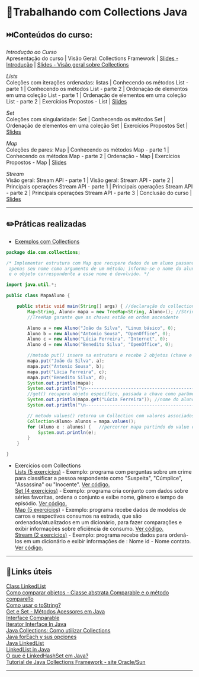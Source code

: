 # 🌳Trabalhando com Collections Java

## ⏭️Conteúdos do curso:  

_Introdução ao Curso_  
Apresentação do curso | Visão Geral: Collections Framework | [Slides - Introdução](https://github.com/rosacarla/GFT-start-woman-java/blob/main/012%20Trabalhando-com-collections-java/slides-collections/Slides-introducao.pdf) | [Slides - Visão geral sobre Collections](https://github.com/rosacarla/GFT-start-woman-java/blob/main/012%20Trabalhando-com-collections-java/slides-collections/Slides-visao-geral-collections.pdf)

_Lists_  
Coleções com iterações ordenadas: listas | Conhecendo os métodos List - parte 1 | Conhecendo os métodos List - parte 2 | Ordenação de elementos em uma coleção List - parte 1 | Ordenação de elementos em uma coleção List - parte 2 | Exercícios Propostos - List | [Slides](https://github.com/rosacarla/GFT-start-woman-java/blob/main/012%20Trabalhando-com-collections-java/slides-collections/Slides-colecoes-com-iteracoes-listas.pdf)  

_Set_  
Coleções com singularidade: Set | Conhecendo os métodos Set | Ordenação de elementos em uma coleção Set | Exercícios Propostos Set | [Slides](https://github.com/rosacarla/GFT-start-woman-java/blob/main/012%20Trabalhando-com-collections-java/slides-collections/Slides-colecoes-singulares-set.pdf)  

_Map_  
Coleções de pares: Map | Conhecendo os métodos Map - parte 1 |  Conhecendo os métodos Map - parte 2 | Ordenação - Map | Exercícios Propostos - Map | [Slides](https://github.com/rosacarla/GFT-start-woman-java/blob/main/012%20Trabalhando-com-collections-java/slides-collections/Slides-colecoes-de-pares-map.pdf)  

_Stream_  
Visão geral: Stream API - parte 1 | Visão geral: Stream API - parte 2 | Principais operações Stream API - parte 1 | Principais operações Stream API - parte 2 | Principais operações Stream API - parte 3 | Conclusão do curso | [Slides](https://github.com/rosacarla/GFT-start-woman-java/blob/main/012%20Trabalhando-com-collections-java/slides-collections/Slides-java-stream.pdf)  

---  

## ✏️Práticas realizadas  

* [Exemplos com Collections](https://github.com/rosacarla/GFT-start-woman-java/tree/main/012%20Trabalhando-com-collections-java/collections-examples/src/dio/com/collections)  

``` java
package dio.com.collections;

/* Implementar estrutura com Map que recupere dados de um aluno passando
 apenas seu nome como argumento de um método; informa-se o nome do aluno
 e o objeto correspondente a esse nome é devolvido. */

import java.util.*;

public class MapaAluno {

    public static void main(String[] args) { //declaração do collection informa 2 tipos (String e Aluno)//
        Map<String, Aluno> mapa = new TreeMap<String, Aluno>(); //String é a chave e objeto Aluno é o valor//
        //TreeMap garante que as chaves estão em ordem ascendente

        Aluno a = new Aluno("João da Silva", "Linux básico", 0);
        Aluno b = new Aluno("Antonio Sousa", "OpenOffice", 0);
        Aluno c = new Aluno("Lúcia Ferreira", "Internet", 0);
        Aluno d = new Aluno("Benedito Silva", "OpenOffice", 0);

        //metodo put() insere na estrutura e recebe 2 objetos (chave e valor)//
        mapa.put("João da Silva", a);
        mapa.put("Antonio Sousa", b);
        mapa.put("Lúcia Ferreira", c);
        mapa.put("Benedito Silva", d);
        System.out.println(mapa);
        System.out.println("\n--------------------------------------------\n");
        //get() recupera objeto específico, passada a chave como parâmetro
        System.out.println(mapa.get("Lúcia Ferreira")); //nome do aluno é a chave
        System.out.println("\n--------------------------------------------\n");

        // metodo values() retorna um Collection com valores associados às chaves
        Collection<Aluno> alunos = mapa.values();
        for (Aluno e : alunos) {   //percorrer mapa partindo do value e usado enhanced-for
            System.out.println(e);
        }
    }

}
```

* Exercícios com Collections  
[Lists (5 exercícios)](https://github.com/rosacarla/GFT-start-woman-java/tree/main/012%20Trabalhando-com-collections-java/collections-exercises/src/dio/com/collections/list) - Exemplo: programa com perguntas sobre um crime para classificar a pessoa respondente como "Suspeita", "Cúmplice", "Assassina" ou "Inocente". [Ver código.](https://github.com/rosacarla/GFT-start-woman-java/blob/main/012%20Trabalhando-com-collections-java/collections-exercises/src/dio/com/collections/list/ExercicioProposto02.java)  
[Set (4 exercícios)](https://github.com/rosacarla/GFT-start-woman-java/tree/main/012%20Trabalhando-com-collections-java/collections-exercises/src/dio/com/collections/set) - Exemplo: programa cria conjunto com dados sobre séries favoritas, ordena o conjunto e exibe nome, gênero e tempo de episódio. [Ver código.](https://github.com/rosacarla/GFT-start-woman-java/blob/main/012%20Trabalhando-com-collections-java/collections-exercises/src/dio/com/collections/set/ExemploOrdenacaoSet.java)  
[Map (5 exercícios)](https://github.com/rosacarla/GFT-start-woman-java/tree/main/012%20Trabalhando-com-collections-java/collections-exercises/src/dio/com/collections/map) - Exemplo: programa recebe dados de modelos de carros e respectivos consumos na estrada, que são ordenados/atualizados em um dicionário, para fazer comparações e exibir informações sobre eficiência de consumo. [Ver código.](https://github.com/rosacarla/GFT-start-woman-java/blob/main/012%20Trabalhando-com-collections-java/collections-exercises/src/dio/com/collections/map/ExemploMap.java)  
[Stream (2 exercícios)](https://github.com/rosacarla/GFT-start-woman-java/tree/main/012%20Trabalhando-com-collections-java/collections-exercises/src/dio/com/collections/streamAPI) - Exemplo: programa recebe dados para ordená-los em um dicionário e exibir informações de : Nome id - Nome contato. [Ver código.](https://github.com/rosacarla/GFT-start-woman-java/blob/main/012%20Trabalhando-com-collections-java/collections-exercises/src/dio/com/collections/streamAPI/RefatoracaoOrdenacaoMap.java)  

---

## 🔗Links úteis  

[Class LinkedList<E>](https://docs.oracle.com/javase/7/docs/api/java/util/LinkedList.html)  
[Como comparar objetos - Classe abstrata Comparable e o método compareTo](https://www.javaprogressivo.net/2012/11/Comparando-objetos-Classe-abstrata-Comparable-metodo-compareTo.html#:~:text=A%20classe%20abstrata%20Comparable%20e,usada%20como%20padr%C3%A3o%20de%20compara%C3%A7%C3%A3o.)  
[Como usar o toString?](https://blog.cod3r.com.br/como-usar-o-tostring/)  
[Get e Set - Métodos Acessores em Java](https://www.devmedia.com.br/get-e-set-metodos-acessores-em-java/29241)  
[Interface Comparable<T>](https://docs.oracle.com/javase/8/docs/api/java/lang/Comparable.html)  
[Iterator Interface In Java](https://www.geeksforgeeks.org/iterator-interface-in-java/?ref=gcse)  
[Java Collections: Como utilizar Collections](https://www.devmedia.com.br/java-collections-como-utilizar-collections/18450)  
[Java forEach y sus opciones](https://www.arquitecturajava.com/java-foreach-y-sus-opciones/)  
[Java LinkedList](https://www.w3schools.com/java/java_linkedlist.asp)  
[LinkedList in Java](https://www.geeksforgeeks.org/linked-list-in-java/?ref=gcse)  
[O que é LinkedHashSet em Java?](https://comozed.com/o-que-%C3%A9-linkedhashset-em-java)  
[Tutorial de Java Collections Framework - site Oracle/Sun](https://docs.oracle.com/javase/tutorial/collections/index.html)  
  
---  
